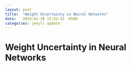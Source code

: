 ```yaml
---
layout: post
title:  "Weight Uncertainty in Neural Networks"
date:   2019-01-30 13:52:42 -0500
categories: jekyll update
---
```


# Weight Uncertainty in Neural Networks
